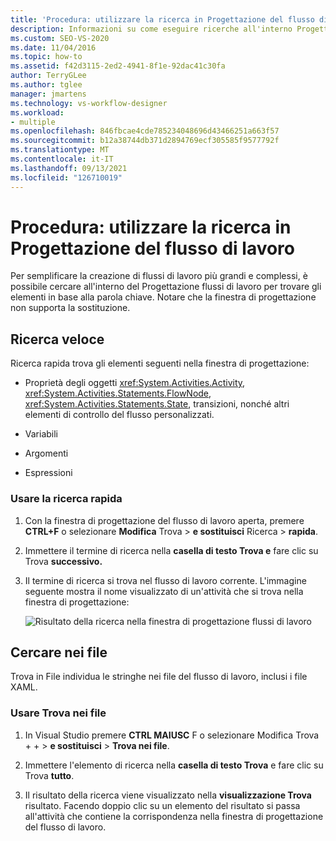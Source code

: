```yaml
---
title: 'Procedura: utilizzare la ricerca in Progettazione del flusso di lavoro'
description: Informazioni su come eseguire ricerche all'interno Progettazione flussi di lavoro trovare elementi in base alla parola chiave in modo da semplificare la creazione di flussi di lavoro più grandi e complessi.
ms.custom: SEO-VS-2020
ms.date: 11/04/2016
ms.topic: how-to
ms.assetid: f42d3115-2ed2-4941-8f1e-92dac41c30fa
author: TerryGLee
ms.author: tglee
manager: jmartens
ms.technology: vs-workflow-designer
ms.workload:
- multiple
ms.openlocfilehash: 846fbcae4cde785234048696d43466251a663f57
ms.sourcegitcommit: b12a38744db371d2894769ecf305585f9577792f
ms.translationtype: MT
ms.contentlocale: it-IT
ms.lasthandoff: 09/13/2021
ms.locfileid: "126710019"
---
```

# <a name="how-to-use-search-in-the-workflow-designer"></a>Procedura: utilizzare la ricerca in Progettazione del flusso di lavoro

Per semplificare la creazione di flussi di lavoro più grandi e complessi, è possibile cercare all'interno del Progettazione flussi di lavoro per trovare gli elementi in base alla parola chiave. Notare che la finestra di progettazione non supporta la sostituzione.

## <a name="quick-find"></a>Ricerca veloce

Ricerca rapida trova gli elementi seguenti nella finestra di progettazione:

- Proprietà degli oggetti <xref:System.Activities.Activity>, <xref:System.Activities.Statements.FlowNode>, <xref:System.Activities.Statements.State>, transizioni, nonché altri elementi di controllo del flusso personalizzati.

- Variabili

- Argomenti

- Espressioni

### <a name="use-quick-find"></a>Usare la ricerca rapida

1. Con la finestra di progettazione del flusso di lavoro aperta, premere **CTRL+F** o selezionare **Modifica** Trova  >  **e sostituisci** Ricerca  >  **rapida**.

2. Immettere il termine di ricerca nella **casella di testo Trova e** fare clic su Trova **successivo.**

3. Il termine di ricerca si trova nel flusso di lavoro corrente. L'immagine seguente mostra il nome visualizzato di un'attività che si trova nella finestra di progettazione:

   ![Risultato della ricerca nella finestra di progettazione flussi di lavoro](../workflow-designer/media/designersearch.png)

## <a name="find-in-files"></a>Cercare nei file

Trova in File individua le stringhe nei file del flusso di lavoro, inclusi i file XAML.

### <a name="use-find-in-files"></a>Usare Trova nei file

1. In Visual Studio premere **CTRL MAIUSC** F o selezionare Modifica Trova +  +    >  **e sostituisci**  >  **Trova nei file**.

2. Immettere l'elemento di ricerca nella **casella di testo Trova** e fare clic su Trova **tutto**.

3. Il risultato della ricerca viene visualizzato nella **visualizzazione Trova** risultato. Facendo doppio clic su un elemento del risultato si passa all'attività che contiene la corrispondenza nella finestra di progettazione del flusso di lavoro.